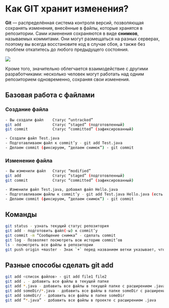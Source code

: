 # Как GIT хранит изменения?
**Git** — распределённая система контроля версий, позволяющая сохранять изменения, внесённые в файлы, которые хранятся в репозитории. Сами изменения сохраняются в виде **снимков**, называемых коммитами. Они могут размещаться на разных серверах, поэтому вы всегда восстановите код в случае сбоя, а также без проблем откатитесь до любого предыдущего состояния. 

![](https://i.stack.imgur.com/l8Ca3.png)

Кроме того, значительно облегчается взаимодействие с другими разработчиками: несколько человек могут работать над одним репозиторием одновременно, сохраняя свои изменения. 

## Базовая работа с файлами
### Создание файла
```sh
- Вы создали файл    Статус “untracked”
git add              Статус “staged” (подготовленный)
git commit           Статус “committed” (зафиксированный)

- Создали файл Test.java
- Подготавливаем файл к commit’у - git add Test.java
- Делаем commit (фиксируем, “делаем снимок”) - git commit
```

### Изменение файла
```sh
- Вы изменили файл   Статус “modified”
git add              Статус “staged” (подготовленный)
git commit           Статус “committed” (зафиксированный)

- Изменили файл Test.java, добавил файл Hello.java
- Подготавливаем файлы к commit’у - git add Test.java Hello.java (есть другие варианты, например git add *.java)
- Делаем commit (фиксируем, “делаем снимок”) - git commit
```

## Команды
```sh
git status - узнать текущий статус репозитория
git add - подготовить файл(-ы) к commit’у
git commit -m “Сообщение снимка” - сделать commit
git log - Позволяет посмотреть всю историю commit’ов
ls - посмотреть все файлы в репозитории
git push origin +master - Знак `+` перед названием ветки указывает, что вы хотите перезаписать изменения в удаленном репозитории. Это может быть полезно, если вы хотите отправить изменения, даже если удаленный репозиторий содержит изменения, которые вы не получили или не обработали.
 ```
 
## Разные способы сделать git add
```sh
git add <список файлов> - git add file1 file2
git add . - добавить все файлы в текущей папке
git add *.java - добавить все файлы в текущей папке с расширением .java
git add someDir/*.java - добавить все файлы в папке someDir с расширением .java
git add someDir/ - добавить все файлы в папке someDir
git add “*.java” - добавить все файлы в проекте с расширением .java 
```